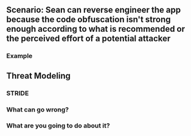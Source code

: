 ## Scenario: Sean can reverse engineer the app because the code obfuscation isn't strong enough according to what is recommended or the perceived effort of a potential attacker

### Example

## Threat Modeling

### STRIDE

### What can go wrong?

### What are you going to do about it?